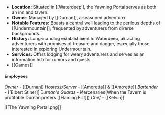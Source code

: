 - **Location:** Situated in [[Waterdeep]], the Yawning Portal serves as both an inn and tavern.
- **Owner:** Managed by [[Durnan]], a seasoned adventurer.
- **Notable Features:** Boasts a central well leading to the perilous depths of [[Undermountain]]; frequented by adventurers from diverse backgrounds.
- **History:** Long-standing establishment in Waterdeep, attracting adventurers with promises of treasure and danger, especially those interested in exploring Undermountain.
- **Services:** Offers lodging for weary adventurers and serves as an information hub for rumors and quests.
- [[Games]]

#### Employees
*Owner* - [[Durnan]]
*Hostess/Server* - [[Amoretta]] & [[Amorette]]
*Bartender* - [[Elbert Stiner]]
*Durnan's Guards* - Mercenaries(When the Tavern is profitable Durnan prefers [[Flaming Fist]])
*Chef* - [[Kelvin]]

![[The Yawning Portal.png]]